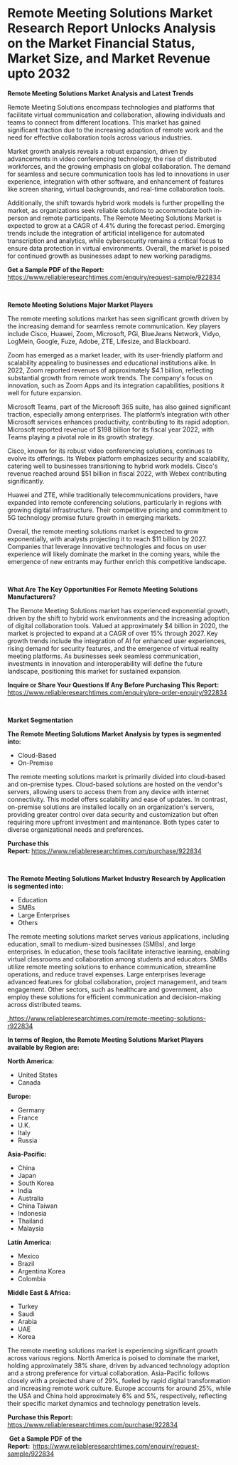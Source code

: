 <p><h1>Remote Meeting Solutions Market Research Report Unlocks Analysis on the Market Financial Status, Market Size, and Market Revenue upto 2032</h1></p><p><strong>Remote Meeting Solutions Market Analysis and Latest Trends</strong></p>
<p><p>Remote Meeting Solutions encompass technologies and platforms that facilitate virtual communication and collaboration, allowing individuals and teams to connect from different locations. This market has gained significant traction due to the increasing adoption of remote work and the need for effective collaboration tools across various industries.</p><p>Market growth analysis reveals a robust expansion, driven by advancements in video conferencing technology, the rise of distributed workforces, and the growing emphasis on global collaboration. The demand for seamless and secure communication tools has led to innovations in user experience, integration with other software, and enhancement of features like screen sharing, virtual backgrounds, and real-time collaboration tools.</p><p>Additionally, the shift towards hybrid work models is further propelling the market, as organizations seek reliable solutions to accommodate both in-person and remote participants. The Remote Meeting Solutions Market is expected to grow at a CAGR of 4.4% during the forecast period. Emerging trends include the integration of artificial intelligence for automated transcription and analytics, while cybersecurity remains a critical focus to ensure data protection in virtual environments. Overall, the market is poised for continued growth as businesses adapt to new working paradigms.</p></p>
<p><strong>Get a Sample PDF of the Report:&nbsp;</strong> <a href="https://www.reliableresearchtimes.com/enquiry/request-sample/922834?utm_campaign=3437&utm_medium=2&utm_source=Github&utm_content=ia&utm_term=18042025&utm_id=remote-meeting-solutions">https://www.reliableresearchtimes.com/enquiry/request-sample/922834</a></p>
<p>&nbsp;</p>
<p><strong>Remote Meeting Solutions Major Market Players</strong></p>
<p><p>The remote meeting solutions market has seen significant growth driven by the increasing demand for seamless remote communication. Key players include Cisco, Huawei, Zoom, Microsoft, PGi, BlueJeans Network, Vidyo, LogMein, Google, Fuze, Adobe, ZTE, Lifesize, and Blackboard.</p><p>Zoom has emerged as a market leader, with its user-friendly platform and scalability appealing to businesses and educational institutions alike. In 2022, Zoom reported revenues of approximately $4.1 billion, reflecting substantial growth from remote work trends. The company's focus on innovation, such as Zoom Apps and its integration capabilities, positions it well for future expansion.</p><p>Microsoft Teams, part of the Microsoft 365 suite, has also gained significant traction, especially among enterprises. The platform’s integration with other Microsoft services enhances productivity, contributing to its rapid adoption. Microsoft reported revenue of $198 billion for its fiscal year 2022, with Teams playing a pivotal role in its growth strategy.</p><p>Cisco, known for its robust video conferencing solutions, continues to evolve its offerings. Its Webex platform emphasizes security and scalability, catering well to businesses transitioning to hybrid work models. Cisco's revenue reached around $51 billion in fiscal 2022, with Webex contributing significantly.</p><p>Huawei and ZTE, while traditionally telecommunications providers, have expanded into remote conferencing solutions, particularly in regions with growing digital infrastructure. Their competitive pricing and commitment to 5G technology promise future growth in emerging markets.</p><p>Overall, the remote meeting solutions market is expected to grow exponentially, with analysts projecting it to reach $11 billion by 2027. Companies that leverage innovative technologies and focus on user experience will likely dominate the market in the coming years, while the emergence of new entrants may further enrich this competitive landscape.</p></p>
<p>&nbsp;</p>
<p><strong>What Are The Key Opportunities For Remote Meeting Solutions Manufacturers?</strong></p>
<p><p>The Remote Meeting Solutions market has experienced exponential growth, driven by the shift to hybrid work environments and the increasing adoption of digital collaboration tools. Valued at approximately $4 billion in 2020, the market is projected to expand at a CAGR of over 15% through 2027. Key growth trends include the integration of AI for enhanced user experiences, rising demand for security features, and the emergence of virtual reality meeting platforms. As businesses seek seamless communication, investments in innovation and interoperability will define the future landscape, positioning this market for sustained expansion.</p></p>
<p><strong>Inquire or Share Your Questions If Any Before Purchasing This Report:</strong> <a href="https://www.reliableresearchtimes.com/enquiry/pre-order-enquiry/922834?utm_campaign=3437&utm_medium=2&utm_source=Github&utm_content=ia&utm_term=18042025&utm_id=remote-meeting-solutions">https://www.reliableresearchtimes.com/enquiry/pre-order-enquiry/922834</a></p>
<p>&nbsp;</p>
<p><strong>Market Segmentation</strong></p>
<p><strong>The Remote Meeting Solutions Market Analysis by types is segmented into:</strong></p>
<p><ul><li>Cloud-Based</li><li>On-Premise</li></ul></p>
<p><p>The remote meeting solutions market is primarily divided into cloud-based and on-premise types. Cloud-based solutions are hosted on the vendor's servers, allowing users to access them from any device with internet connectivity. This model offers scalability and ease of updates. In contrast, on-premise solutions are installed locally on an organization's servers, providing greater control over data security and customization but often requiring more upfront investment and maintenance. Both types cater to diverse organizational needs and preferences.</p></p>
<p><strong>Purchase this Report:&nbsp;</strong><a href="https://www.reliableresearchtimes.com/purchase/922834?utm_campaign=3437&utm_medium=2&utm_source=Github&utm_content=ia&utm_term=18042025&utm_id=remote-meeting-solutions">https://www.reliableresearchtimes.com/purchase/922834</a></p>
<p>&nbsp;</p>
<p><strong>The Remote Meeting Solutions Market Industry Research by Application is segmented into:</strong></p>
<p><ul><li>Education</li><li>SMBs</li><li>Large Enterprises</li><li>Others</li></ul></p>
<p><p>The remote meeting solutions market serves various applications, including education, small to medium-sized businesses (SMBs), and large enterprises. In education, these tools facilitate interactive learning, enabling virtual classrooms and collaboration among students and educators. SMBs utilize remote meeting solutions to enhance communication, streamline operations, and reduce travel expenses. Large enterprises leverage advanced features for global collaboration, project management, and team engagement. Other sectors, such as healthcare and government, also employ these solutions for efficient communication and decision-making across distributed teams.</p></p>
<p><a href="https://www.reliableresearchtimes.com/remote-meeting-solutions-r922834?utm_campaign=3437&utm_medium=2&utm_source=Github&utm_content=ia&utm_term=18042025&utm_id=remote-meeting-solutions">&nbsp;https://www.reliableresearchtimes.com/remote-meeting-solutions-r922834</a></p>
<p><strong>In terms of Region, the Remote Meeting Solutions Market Players available by Region are:</strong></p>
<p>
    <p> <strong> North America: </strong>
        <ul>
            <li>United States</li>
            <li>Canada</li>
        </ul>
        </p> 
    <p> <strong> Europe: </strong>
        <ul>
            <li>Germany</li>
            <li>France</li>
            <li>U.K.</li>
            <li>Italy</li>
            <li>Russia</li>
        </ul>
        </p> 
    <p> <strong> Asia-Pacific: </strong>
        <ul>
            <li>China</li>
            <li>Japan</li>
            <li>South Korea</li>
            <li>India</li>
            <li>Australia</li>
            <li>China Taiwan</li>
            <li>Indonesia</li>
            <li>Thailand</li>
            <li>Malaysia</li>
        </ul>
        </p> 
    <p> <strong> Latin America: </strong>
        <ul>
            <li>Mexico</li>
            <li>Brazil</li>
            <li>Argentina Korea</li>
            <li>Colombia</li>
        </ul>
        </p> 
    <p> <strong> Middle East & Africa: </strong>
        <ul>
            <li>Turkey</li>
            <li>Saudi</li>
            <li>Arabia</li>
            <li>UAE</li>
            <li>Korea</li>
        </ul>
    </p>
    </p>
<p><p>The remote meeting solutions market is experiencing significant growth across various regions. North America is poised to dominate the market, holding approximately 38% share, driven by advanced technology adoption and a strong preference for virtual collaboration. Asia-Pacific follows closely with a projected share of 29%, fueled by rapid digital transformation and increasing remote work culture. Europe accounts for around 25%, while the USA and China hold approximately 6% and 5%, respectively, reflecting their specific market dynamics and technology penetration levels.</p></p>
<p><strong>Purchase this Report: </strong><a href="https://www.reliableresearchtimes.com/purchase/922834?utm_campaign=3437&utm_medium=2&utm_source=Github&utm_content=ia&utm_term=18042025&utm_id=remote-meeting-solutions">https://www.reliableresearchtimes.com/purchase/922834</a></p>
<p>&nbsp;<strong>Get a Sample PDF of the Report:&nbsp;&nbsp;</strong><a href="https://www.reliableresearchtimes.com/enquiry/request-sample/922834?utm_campaign=3437&utm_medium=2&utm_source=Github&utm_content=ia&utm_term=18042025&utm_id=remote-meeting-solutions">https://www.reliableresearchtimes.com/enquiry/request-sample/922834</a></p>
<p><strong></strong></p>
<p><p></p><p></p><p></p></p>